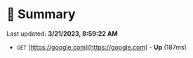 # 📖 Summary
Last updated: **3/21/2023, 8:59:22 AM**

- `GET` [https://google.com](https://google.com) - **Up** (187ms)

